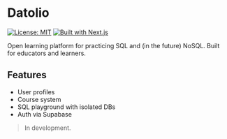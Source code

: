 # Datolio

[![License: MIT](https://img.shields.io/badge/License-MIT-yellow.svg)](./LICENSE)
[![Built with Next.js](https://img.shields.io/badge/Built%20with-Next.js-blue)](https://nextjs.org/)

Open learning platform for practicing SQL and (in the future) NoSQL. Built for educators and learners.

## Features
- User profiles
- Course system
- SQL playground with isolated DBs
- Auth via Supabase

> In development.
